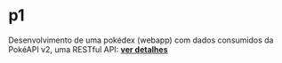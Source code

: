 # p1
Desenvolvimento de uma pokédex (webapp) com dados consumidos da PokéAPI v2, uma RESTful API: [**ver detalhes**](https://aprendacodar.blogspot.com/2022/04/desenvolvimento-de-uma-pokedex-webapp.html) 
